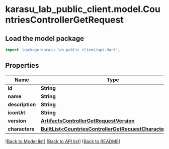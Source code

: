 # karasu_lab_public_client.model.CountriesControllerGetRequest

## Load the model package
```dart
import 'package:karasu_lab_public_client/api.dart';
```

## Properties
Name | Type | Description | Notes
------------ | ------------- | ------------- | -------------
**id** | **String** |  | [optional] 
**name** | **String** |  | [optional] 
**description** | **String** |  | [optional] 
**iconUrl** | **String** |  | [optional] 
**version** | [**ArtifactsControllerGetRequestVersion**](ArtifactsControllerGetRequestVersion.md) |  | [optional] 
**characters** | [**BuiltList&lt;CountriesControllerGetRequestCharactersInner&gt;**](CountriesControllerGetRequestCharactersInner.md) |  | [optional] 

[[Back to Model list]](../README.md#documentation-for-models) [[Back to API list]](../README.md#documentation-for-api-endpoints) [[Back to README]](../README.md)


